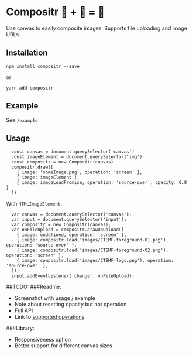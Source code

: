 # Compositr 🌆 + 🌅 = 🌇
Use canvas to easily composite images. Supports file uploading and image URLs

## Installation
`npm install compositr --save`

or

`yarn add compositr`

## Example

See `/example`

## Usage

```
  const canvas = document.querySelector('canvas')
  const imageElement = document.querySelector('img')
  const compositr = new Compositr(canvas)
  compositr.draw([
    { image: 'someImage.png', operation: 'screen' },
    { image: imageElement },
    { image: imageLoadPromise, operation: 'source-over', opacity: 0.8 }
  ])
```

With `HTMLImageElement`:

```
  var canvas = document.querySelector('canvas');
  var input = document.querySelector('input');
  var compositr = new Compositr(canvas);
  var onFileUpload = compositr.drawOnUpload([
    { image: undefined, operation: 'screen' },
    { image: compositr.load('images/CTEMF-foreground-01.png'), operation: 'source-over' },
    { image: compositr.load('images/CTEMF-foreground-02.png'), operation: 'screen' },
    { image: compositr.load('images/CTEMF-logo.png'), operation: 'source-over' },
  ]);
  input.addEventListener('change', onFileUpload);
```


##TODO:
###Readme:
 - Screenshot with usage / example
 - Note about resetting opacity but not operation
 - Full API
 - Link to [supported operations](https://developer.mozilla.org/en-US/docs/Web/API/CanvasRenderingContext2D/globalCompositeOperation)
 
###Library:
 - Responsiveness option
 - Better support for different canvas sizes
